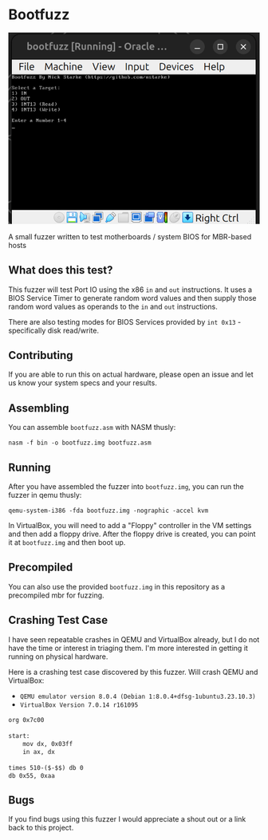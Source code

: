 # Bootfuzz

![Bootfuzz Screenshot](/bootfuzz-screenshot.png "Bootfuzz Screenshot")

A small fuzzer written to test motherboards / system BIOS for MBR-based hosts

## What does this test?
This fuzzer will test Port IO using the x86 `in` and `out` instructions. It uses a BIOS Service Timer to generate random word values and then supply those random word values as operands to the `in` and `out` instructions.  

There are also testing modes for BIOS Services provided by `int 0x13` - specifically disk read/write.

## Contributing
If you are able to run this on actual hardware, please open an issue and let us know your system specs and your results.

## Assembling
You can assemble `bootfuzz.asm` with NASM thusly:

```
nasm -f bin -o bootfuzz.img bootfuzz.asm
```

## Running
After you have assembled the fuzzer into `bootfuzz.img`, you can run the fuzzer in qemu thusly:

```
qemu-system-i386 -fda bootfuzz.img -nographic -accel kvm
```

In VirtualBox, you will need to add a "Floppy" controller in the VM settings and then add a floppy drive.  After the floppy drive is created, you can point it at `bootfuzz.img` and then boot up.

## Precompiled
You can also use the provided `bootfuzz.img` in this repository as a precompiled mbr for fuzzing.

## Crashing Test Case
I have seen repeatable crashes in QEMU and VirtualBox already, but I do not have the time or interest in triaging them.  I'm more interested in getting it running on physical hardware.

Here is a crashing test case discovered by this fuzzer.  Will crash QEMU and VirtualBox:

* `QEMU emulator version 8.0.4 (Debian 1:8.0.4+dfsg-1ubuntu3.23.10.3)`
* `VirtualBox Version 7.0.14 r161095`

```
org 0x7c00

start:
    mov dx, 0x03ff
    in ax, dx

times 510-($-$$) db 0
db 0x55, 0xaa 
```

## Bugs
If you find bugs using this fuzzer I would appreciate a shout out or a link back to this project.  
